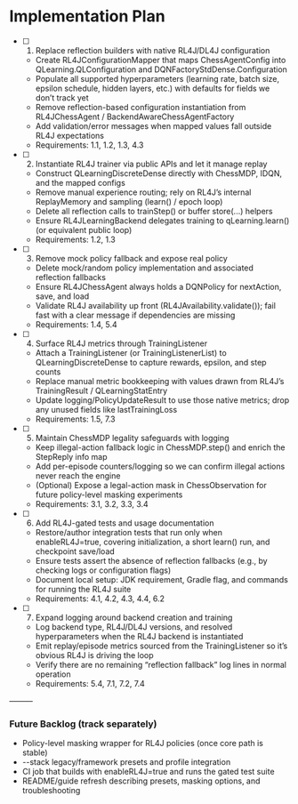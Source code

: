 # Implementation Plan

  - [ ] 1. Replace reflection builders with native RL4J/DL4J configuration
      - Create RL4JConfigurationMapper that maps ChessAgentConfig into QLearning.QLConfiguration and DQNFactoryStdDense.Configuration
      - Populate all supported hyperparameters (learning rate, batch size, epsilon schedule, hidden layers, etc.) with defaults for fields we don’t track yet
      - Remove reflection-based configuration instantiation from RL4JChessAgent / BackendAwareChessAgentFactory
      - Add validation/error messages when mapped values fall outside RL4J expectations
      - Requirements: 1.1, 1.2, 1.3, 4.3
  - [ ] 2. Instantiate RL4J trainer via public APIs and let it manage replay
      - Construct QLearningDiscreteDense directly with ChessMDP, IDQN, and the mapped configs
      - Remove manual experience routing; rely on RL4J’s internal ReplayMemory and sampling (learn() / epoch loop)
      - Delete all reflection calls to trainStep() or buffer store(...) helpers
      - Ensure RL4JLearningBackend delegates training to qLearning.learn() (or equivalent public loop)
      - Requirements: 1.2, 1.3
  - [ ] 3. Remove mock policy fallback and expose real policy
      - Delete mock/random policy implementation and associated reflection fallbacks
      - Ensure RL4JChessAgent always holds a DQNPolicy<ChessObservation> for nextAction, save, and load
      - Validate RL4J availability up front (RL4JAvailability.validate()); fail fast with a clear message if dependencies are missing
      - Requirements: 1.4, 5.4
  - [ ] 4. Surface RL4J metrics through TrainingListener
      - Attach a TrainingListener (or TrainingListenerList) to QLearningDiscreteDense to capture rewards, epsilon, and step counts
      - Replace manual metric bookkeeping with values drawn from RL4J’s TrainingResult / QLearningStatEntry
      - Update logging/PolicyUpdateResult to use those native metrics; drop any unused fields like lastTrainingLoss
      - Requirements: 1.5, 7.3
  - [ ] 5. Maintain ChessMDP legality safeguards with logging
      - Keep illegal-action fallback logic in ChessMDP.step() and enrich the StepReply info map
      - Add per-episode counters/logging so we can confirm illegal actions never reach the engine
      - (Optional) Expose a legal-action mask in ChessObservation for future policy-level masking experiments
      - Requirements: 3.1, 3.2, 3.3, 3.4
  - [ ] 6. Add RL4J-gated tests and usage documentation
      - Restore/author integration tests that run only when enableRL4J=true, covering initialization, a short learn() run, and checkpoint save/load
      - Ensure tests assert the absence of reflection fallbacks (e.g., by checking logs or configuration flags)
      - Document local setup: JDK requirement, Gradle flag, and commands for running the RL4J suite
      - Requirements: 4.1, 4.2, 4.3, 4.4, 6.2
  - [ ] 7. Expand logging around backend creation and training
      - Log backend type, RL4J/DL4J versions, and resolved hyperparameters when the RL4J backend is instantiated
      - Emit replay/episode metrics sourced from the TrainingListener so it’s obvious RL4J is driving the loop
      - Verify there are no remaining “reflection fallback” log lines in normal operation
      - Requirements: 5.4, 7.1, 7.2, 7.4

  ———

  ### Future Backlog (track separately)

  - Policy-level masking wrapper for RL4J policies (once core path is stable)
  - --stack legacy/framework presets and profile integration
  - CI job that builds with enableRL4J=true and runs the gated test suite
  - README/guide refresh describing presets, masking options, and troubleshooting